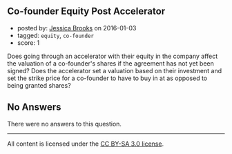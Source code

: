 ## Co-founder Equity Post Accelerator

- posted by: [Jessica Brooks](https://stackexchange.com/users/7562317/jessica-brooks) on 2016-01-03
- tagged: `equity`, `co-founder`
- score: 1

<p>Does going through an accelerator with their equity in the company affect the valuation of a co-founder's shares if the agreement has not yet been signed?  Does the accelerator set a valuation based on their investment and set the strike price for a co-founder to have to buy in at as opposed to being granted shares? </p>


## No Answers

There were no answers to this question.


---

All content is licensed under the [CC BY-SA 3.0 license](https://creativecommons.org/licenses/by-sa/3.0/).
